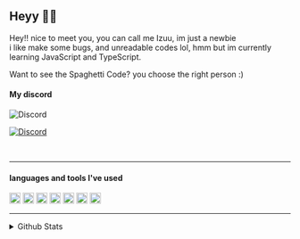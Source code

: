 ## Heyy 👋🏻
Hey!! nice to meet you, you can call me Izuu, im just a newbie <br>
i like make some bugs, and unreadable codes lol, hmm but im currently learning JavaScript and TypeScript.

Want to see the Spaghetti Code? you choose the right person :)

#### My discord
![Discord](https://discord.c99.nl/widget/theme-2/271576733168173057.png)


[![Discord](https://discordapp.com/api/guilds/272348156035989504/embed.png)](https://discord.gg/YmJEcFR)

<br>

<hr>

#### languages and tools I've used
<img src="https://upload.wikimedia.org/wikipedia/commons/thumb/9/99/Unofficial_JavaScript_logo_2.svg/512px-Unofficial_JavaScript_logo_2.svg.png" width=20> <img src="https://seeklogo.com/images/T/typescript-logo-B29A3F462D-seeklogo.com.png" width=20>
<a href="https://discord.js.org"><img src="https://cdn.discordapp.com/attachments/740865034887888996/740865173065170994/logo-square.png" width="20" alt="discord.js" /></a>
<img height="20" src="https://img.shields.io/badge/-Nodejs-43853d?style=flat-square&logo=Node.js&logoColor=white"/>
<img height="20" src="https://img.shields.io/badge/-HTML5-E34F26?style=flat-square&logo=html5&logoColor=white" />
<img height="20" src="https://img.shields.io/badge/-NPM-CB3837?style=flat-square&logo=npm&logoColor=whitee"/>
<img height="20" src="https://img.shields.io/badge/-MongoDB-13aa52?style=flat-square&logo=mongodb&logoColor=white"/>

<hr>

<details>
  <summary>Github Stats</summary>
  
[![Top Langs](https://github-readme-stats.vercel.app/api/top-langs/?username=VeguiIzumi&layout=compact&show_icons=true&theme=radical)](https://github.com/VeguiIzumi)
![I Seizuu's github stats](https://github-readme-stats.vercel.app/api?username=VeguiIzumi&show_icons=true&theme=radical)

</details>


